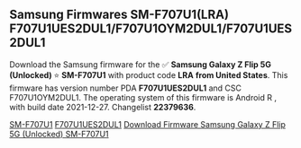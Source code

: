 <h2>Samsung Firmwares SM-F707U1(LRA) F707U1UES2DUL1/F707U1OYM2DUL1/F707U1UES2DUL1</h2>
Download the Samsung firmware for the ✅ <strong>Samsung Galaxy Z Flip 5G (Unlocked) </strong> ⭐ <strong>SM-F707U1</strong> with product code <strong>LRA</strong> <strong> from United States</strong>. This firmware has version number PDA <strong>F707U1UES2DUL1</strong> and CSC F707U1OYM2DUL1. The operating system of this firmware is Android R , with build date 2021-12-27. Changelist <strong>22379636</strong>.

[SM-F707U1](https://samfirm.shop/samsung/model/SM-F707U1)
[F707U1UES2DUL1](https://samfirm.shop/samsung/pda/F707U1UES2DUL1)
[Download Firmware Samsung Galaxy Z Flip 5G (Unlocked) SM-F707U1](https://samfirm.shop/samsung/firmware/485518)
